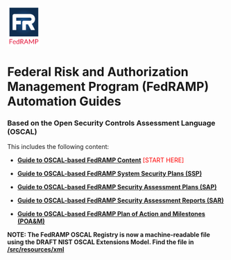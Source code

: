 <img src='../assets/FedRAMP_LOGO.png' alt="FedRAMP" width="76" height="94"><br />
# Federal Risk and Authorization Management Program (FedRAMP) Automation Guides
### Based on the Open Security Controls Assessment Language (OSCAL)

This includes the following content:

- **[Guide to OSCAL-based FedRAMP Content](./Guide_to_OSCAL-based_FedRAMP_Content.pdf)** <span style='color:red'>[START HERE]</span>

- **[Guide to OSCAL-based FedRAMP System Security Plans (SSP)](./Guide_to_OSCAL-based_FedRAMP_System_Security_Plans_(SSP).pdf)**

- **[Guide to OSCAL-based FedRAMP Security Assessment Plans (SAP)](./Guide_to_OSCAL-based_FedRAMP_Security_Assessment_Plans_(SAP).pdf)**

- **[Guide to OSCAL-based FedRAMP Security Assessment Reports (SAR)](./Guide_to_OSCAL-based_FedRAMP_Security_Assessment_Reports_(SAR).pdf)**

- **[Guide to OSCAL-based FedRAMP Plan of Action and Milestones (POA&M)](./Guide_to_OSCAL-based_FedRAMP_Plan_of_Action_and_Milestones_(POAM).pdf)**

**NOTE: The FedRAMP OSCAL Registry is now a machine-readable file using the DRAFT NIST OSCAL Extensions Model. Find the file in [/src/resources/xml](../src/resources/xml)**

